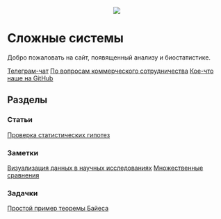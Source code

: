 <p align="center">
  <img src="https://cdn4.telesco.pe/file/YDPeHONJnWDsjGFJvCBN617N2sFx3HWhRbjFhCb6Qb0hJ-Uo0uJ3xxwO4sLGyszs49OJ5vHw8l-K-oVZfmR3P-cNJBN4AHoPDQErYbwqOrBbGOqL0msleep_lIrpnBTYkbye2XXhmlzAgmakUAlzr3lBSsfMntHGDMQuL8Lx7aX-Ysoo9CPVXqtPxIfDNftBQMCGwjBODjBkU4FFdQnDRyYuZjI9Z4zeBtZO_fr-R9oLwKfjvPjy3jEzR7k3ZbDoOAn8J-vPGPWgAQPtv_PMWk7nkHY77bIgVRz709TlJncAPIaKput8z3NRct469L-dogmteY-K4vJ0BtlPzCgRCA.jpg" />
</p>

# Сложные системы

Добро пожаловать на сайт, появященный анализу и биостатистике.

[Телеграм-чат](https://t.me/cacs_sechenov)
[По вопросам коммерческого сотрудничества](https://t.me/clinical_biostats)
[Кое-что наше на GitHub](https://github.com/aysuvorov/medstats)

## Разделы

### Статьи

[Проверка статистических гипотез](/docs/pages/stat_testing/stat_testing.md)

### Заметки

[Визуализация данных в научных исследованиях](https://telegra.ph/Vizualizaciya-dannyh-v-nauchnyh-issledovaniyah-09-21)
[Множественные сравнения](https://telegra.ph/Mnozhestvennye-sravneniya-09-28)

### Задачки

[Простой пример теоремы Байеса](/docs/tasks/simple_bayes/task.md)




